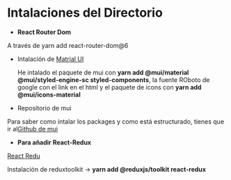 # Intalaciones del Directorio

- **React Router Dom**

A través de yarn add react-router-dom@6

- Intalación de [Matrial UI](https://mui.com/material-ui/getting-started/installation/)

  He intalado el paquete de mui con **yarn add @mui/material @mui/styled-engine-sc styled-components**, la fuente ROboto de google con el link en el html y el paquete de icons con **yarn add @mui/icons-material**

- Repositorio de mui

Para saber como intalar los packages y como está estructurado, tienes que ir al[Github de mui](https://github.com/mui/material-ui/tree/master/examples/material-cra)

- **Para añadir React-Redux**

[React Redu](https://react-redux.js.org)

Instalación de reduxtoolkit -> **yarn add @reduxjs/toolkit react-redux**
